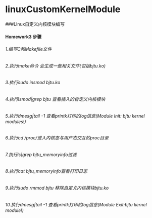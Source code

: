 # linuxCustomKernelModule
###Linux自定义内核模块编写

#### Homework3 步骤

###### 1.编写C和Makefile文件
###### 2.执行make命令 会生成一些相关文件(包括bjtu.ko)
###### 3.执行sudo insmod bjtu.ko
###### 4.执行lsmod|grep bjtu 查看插入的自定义内核模块
###### 5.执行dmesg|tail -1 查看printk打印的log信息(Module Init: bjtu kernel modules!)
###### 6.执行cd /proc/进入内核态与用户态交互的proc目录
###### 7.执行ls|grep bjtu_memoryinfo过滤
###### 8.执行cat bjtu_memoryinfo查看打印日志
###### 9.执行sudo rmmod bjtu 移除自定义内核模块bjtu.ko
###### 10.执行dmesg|tail -1 查看printk打印的log信息(Module Exit:bjtu kernel module!)
